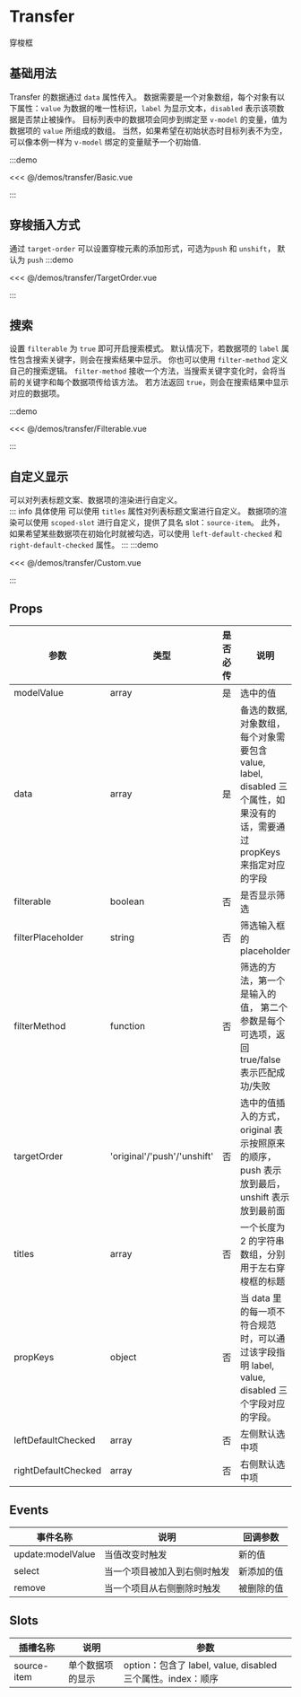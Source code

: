 # Transfer

穿梭框

## 基础用法

Transfer 的数据通过 `data` 属性传入。 数据需要是一个对象数组，每个对象有以下属性：`value` 为数据的唯一性标识，`label` 为显示文本，`disabled` 表示该项数据是否禁止被操作。 目标列表中的数据项会同步到绑定至 `v-model` 的变量，值为数据项的 `value` 所组成的数组。 当然，如果希望在初始状态时目标列表不为空，可以像本例一样为 `v-model` 绑定的变量赋予一个初始值.

:::demo

<<< @/demos/transfer/Basic.vue

:::

## 穿梭插入方式

通过 `target-order` 可以设置穿梭元素的添加形式，可选为`push` 和 `unshift`， 默认为 `push`
:::demo

<<< @/demos/transfer/TargetOrder.vue

:::

## 搜索

设置 `filterable` 为 `true` 即可开启搜索模式。 默认情况下，若数据项的 `label` 属性包含搜索关键字，则会在搜索结果中显示。 你也可以使用 `filter-method` 定义自己的搜索逻辑。 `filter-method` 接收一个方法，当搜索关键字变化时，会将当前的关键字和每个数据项传给该方法。 若方法返回 `true`，则会在搜索结果中显示对应的数据项。

:::demo

<<< @/demos/transfer/Filterable.vue

:::

## 自定义显示

可以对列表标题文案、数据项的渲染进行自定义。<br/>
::: info 具体使用
可以使用 `titles` 属性对列表标题文案进行自定义。 数据项的渲染可以使用 `scoped-slot` 进行自定义，提供了具名 slot：`source-item`。 此外，如果希望某些数据项在初始化时就被勾选，可以使用 `left-default-checked` 和 `right-default-checked` 属性。
:::
:::demo

<<< @/demos/transfer/Custom.vue

:::

## Props

| 参数                | 类型                        | 是否必传 | 说明                                                                                                                     | 默认值                                                    |
| ------------------- | --------------------------- | -------- | ------------------------------------------------------------------------------------------------------------------------ | --------------------------------------------------------- |
| modelValue          | array                       | 是       | 选中的值                                                                                                                 | -                                                         |
| data                | array                       | 是       | 备选的数据, 对象数组，每个对象需要包含 value, label, disabled 三个属性，如果没有的话，需要通过 propKeys 来指定对应的字段 | -                                                         |
| filterable          | boolean                     | 否       | 是否显示筛选                                                                                                             | false                                                     |
| filterPlaceholder   | string                      | 否       | 筛选输入框的 placeholder                                                                                                 | '请输入搜索内容'                                          |
| filterMethod        | function                    | 否       | 筛选的方法，第一个是输入的值， 第二个参数是每个可选项，返回 true/false 表示匹配成功/失败                                 | (word, option) => option.label.indexOf(word) > -1         |
| targetOrder         | 'original'/'push'/'unshift' | 否       | 选中的值插入的方式，original 表示按照原来的顺序，push 表示放到最后，unshift 表示放到最前面                               | 'original'                                                |
| titles              | array                       | 否       | 一个长度为 2 的字符串数组，分别用于左右穿梭框的标题                                                                      | ['列表 1', '列表 2']                                      |
| propKeys            | object                      | 否       | 当 data 里的每一项不符合规范时，可以通过该字段指明 label, value, disabled 三个字段对应的字段。                           | ({ value: 'value', label: 'label', disabled: 'disabled'}) |
| leftDefaultChecked  | array                       | 否       | 左侧默认选中项                                                                                                           | []                                                        |
| rightDefaultChecked | array                       | 否       | 右侧默认选中项                                                                                                           | []                                                        |

## Events

| 事件名称          | 说明                         | 回调参数   |
| ----------------- | ---------------------------- | ---------- |
| update:modelValue | 当值改变时触发               | 新的值     |
| select            | 当一个项目被加入到右侧时触发 | 新添加的值 |
| remove            | 当一个项目从右侧删除时触发   | 被删除的值 |

## Slots

| 插槽名称    | 说明             | 参数                                                        |
| ----------- | ---------------- | ----------------------------------------------------------- |
| source-item | 单个数据项的显示 | option：包含了 label, value, disabled 三个属性。index：顺序 |
